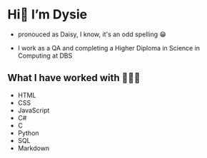 # Hi👋 I’m Dysie 

- pronouced as Daisy, I know, it's an odd spelling :grin:
  
- I work as a QA and completing a Higher Diploma in Science in Computing at DBS

## What I have worked with 👩🏻‍💻
- HTML
- CSS
- JavaScript
- C#
- C
- Python
- SQL
- Markdown








<!---
dnacpil/dnacpil is a ✨ special ✨ repository because its `README.md` (this file) appears on your GitHub profile.
You can click the Preview link to take a look at your changes.
--->
